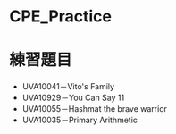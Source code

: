 # CPE_Practice

# 練習題目
* UVA10041－Vito's Family
* UVA10929－You Can Say 11
* UVA10055－Hashmat the brave warrior
* UVA10035－Primary Arithmetic
